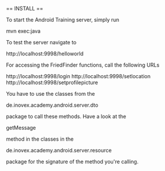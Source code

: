 == INSTALL ==

To start the Android Training server, simply run

  mvn exec:java

To test the server navigate to 

  http://localhost:9998/helloworld
  
For accessing the FriedFinder functions, call the following URLs

  http://localhost:9998/login
  http://localhost:9998/setlocation
  http://localhost:9998/setprofilepicture

You have to use the classes from the

  de.inovex.academy.android.server.dto
  
package to call these methods. Have a look at the

  getMessage
  
method in the classes in the 

  de.inovex.academy.android.server.resource

package for the signature of the method you're calling.

  
